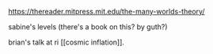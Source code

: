https://thereader.mitpress.mit.edu/the-many-worlds-theory/

sabine's levels (there's a book on this? by guth?)

brian's talk at ri [[cosmic inflation]].

